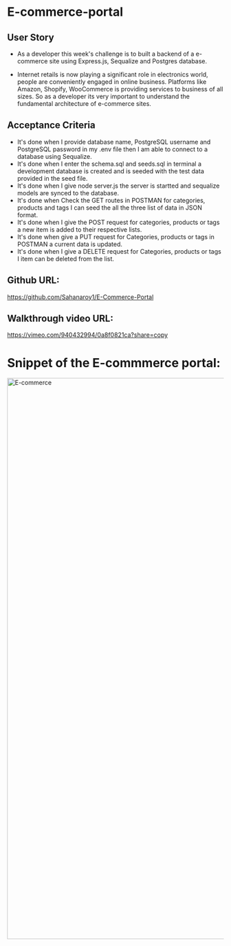 # E-commerce-portal

## User Story
* As a developer this week's challenge is to built a backend of a e-commerce site using Express.js, Sequalize and Postgres database.

* Internet retails is now playing a significant role in electronics world, people are conveniently engaged in online business. Platforms like Amazon, Shopify, WooCommerce is providing services to business of all sizes. So as a developer its very important to understand the fundamental architecture of e-commerce sites.

## Acceptance Criteria

* It's done when I provide database name, PostgreSQL username and PostgreSQL password in my .env file then I am able to connect to a database using Sequalize.
* It's done when I enter the schema.sql and seeds.sql in terminal a development database is created and is seeded with the test data provided in the seed file.
* It's done when I give node server.js the server is startted and sequalize models are synced to the database.
* It's done when Check the GET routes in POSTMAN for categories, products and tags I can seed the all the three list of data in JSON format.
* It's done when I give the POST request for categories, products or tags a new item is added to their respective lists.
* It's done when give a PUT request for Categories, products or tags in POSTMAN a current data is updated.
* It's done when I give a DELETE request for Categories, products or tags I item can be deleted from the list. 

## Github URL:
https://github.com/Sahanaroy1/E-Commerce-Portal

## Walkthrough video URL:
https://vimeo.com/940432994/0a8f0821ca?share=copy

# Snippet of the E-commmerce portal:
<img width="1306" alt="E-commerce" src="https://github.com/Sahanaroy1/E-Commerce-Portal/assets/127791384/ec256b3b-dfe7-4e29-944d-9217f51dc4d1">
